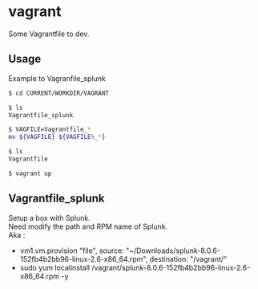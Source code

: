 # vagrant
Some Vagrantfile to dev.

## Usage
Example to Vagranfile_splunk  

```bash
$ cd CURRENT/WORKDIR/VAGRANT

$ ls 
Vagrantfile_splunk

$ VAGFILE=Vagrantfile_*
mv ${VAGFILE} ${VAGFILE%_*}

$ ls
Vagrantfile

$ vagrant up
```

## Vagrantfile_splunk
Setup a box with Splunk.  
Need modify the path and RPM name of Splunk.  
Aka :  
  - vm1.vm.provision "file", source: "~/Downloads/splunk-8.0.6-152fb4b2bb96-linux-2.6-x86_64.rpm", destination: "/vagrant/"
  - sudo yum localinstall /vagrant/splunk-8.0.6-152fb4b2bb96-linux-2.6-x86_64.rpm -y
